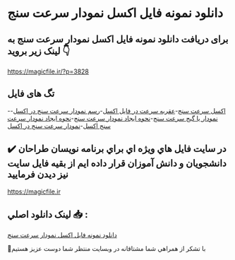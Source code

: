 # دانلود نمونه فایل اکسل نمودار سرعت سنج

## برای دریافت دانلود نمونه فایل اکسل نمودار سرعت سنج به لینک زیر بروید 👇

https://magicfile.ir/?p=3828

## تگ های فایل

-[اکسل سرعت سنج](https://magicfile.ir/product/%d9%86%d9%85%d9%88%d9%86%d9%87-%d9%81%d8%a7%db%8c%d9%84-%d8%a7%da%a9%d8%b3%d9%84%d9%86%d9%85%d9%88%d8%af%d8%a7%d8%b1-%d8%b3%d8%b1%d8%b9%d8%aa-%d8%b3%d9%86%d8%ac/)-[عقربه سرعت در فایل اکسل](https://magicfile.ir/product/%d9%86%d9%85%d9%88%d9%86%d9%87-%d9%81%d8%a7%db%8c%d9%84-%d8%a7%da%a9%d8%b3%d9%84%d9%86%d9%85%d9%88%d8%af%d8%a7%d8%b1-%d8%b3%d8%b1%d8%b9%d8%aa-%d8%b3%d9%86%d8%ac/)-[رسم نمودار سرعت سنج در اکسل](https://magicfile.ir/product/%d9%86%d9%85%d9%88%d9%86%d9%87-%d9%81%d8%a7%db%8c%d9%84-%d8%a7%da%a9%d8%b3%d9%84%d9%86%d9%85%d9%88%d8%af%d8%a7%d8%b1-%d8%b3%d8%b1%d8%b9%d8%aa-%d8%b3%d9%86%d8%ac/)-[نمودار یا گیج سرعت سنج](https://magicfile.ir/product/%d9%86%d9%85%d9%88%d9%86%d9%87-%d9%81%d8%a7%db%8c%d9%84-%d8%a7%da%a9%d8%b3%d9%84%d9%86%d9%85%d9%88%d8%af%d8%a7%d8%b1-%d8%b3%d8%b1%d8%b9%d8%aa-%d8%b3%d9%86%d8%ac/)-[نحوه ایجاد نمودار سرعت سنج](https://magicfile.ir/product/%d9%86%d9%85%d9%88%d9%86%d9%87-%d9%81%d8%a7%db%8c%d9%84-%d8%a7%da%a9%d8%b3%d9%84%d9%86%d9%85%d9%88%d8%af%d8%a7%d8%b1-%d8%b3%d8%b1%d8%b9%d8%aa-%d8%b3%d9%86%d8%ac/)-[نحوه ایجاد نمودار سرعت سنج اکسل](https://magicfile.ir/product/%d9%86%d9%85%d9%88%d9%86%d9%87-%d9%81%d8%a7%db%8c%d9%84-%d8%a7%da%a9%d8%b3%d9%84%d9%86%d9%85%d9%88%d8%af%d8%a7%d8%b1-%d8%b3%d8%b1%d8%b9%d8%aa-%d8%b3%d9%86%d8%ac/)-[نمودار سرعت سنج در اکسل](https://magicfile.ir/product/%d9%86%d9%85%d9%88%d9%86%d9%87-%d9%81%d8%a7%db%8c%d9%84-%d8%a7%da%a9%d8%b3%d9%84%d9%86%d9%85%d9%88%d8%af%d8%a7%d8%b1-%d8%b3%d8%b1%d8%b9%d8%aa-%d8%b3%d9%86%d8%ac/)

## ✔️ در سايت فايل هاي ويژه اي براي برنامه نويسان طراحان دانشجويان و دانش آموزان قرار داده ايم از بقيه فايل سايت نيز ديدن فرماييد

https://magicfile.ir


## لينک دانلود اصلي 📥 :

[دانلود نمونه فایل اکسل نمودار سرعت سنج](https://magicfile.ir/product/%d9%86%d9%85%d9%88%d9%86%d9%87-%d9%81%d8%a7%db%8c%d9%84-%d8%a7%da%a9%d8%b3%d9%84%d9%86%d9%85%d9%88%d8%af%d8%a7%d8%b1-%d8%b3%d8%b1%d8%b9%d8%aa-%d8%b3%d9%86%d8%ac/) 


🙏با تشکر از همراهي شما مشتاقانه در وبسایت منتظر شما دوست عزیز هستیم

